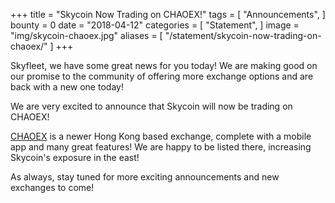 +++
title = "Skycoin Now Trading on CHAOEX!"
tags = [ "Announcements", ]
bounty = 0
date = "2018-04-12"
categories = [ "Statement", ]
image = "img/skycoin-chaoex.jpg"
aliases = [
	"/statement/skycoin-now-trading-on-chaoex/"
]
+++

Skyfleet, we have some great news for you today! We are making good on our promise to the community of offering more exchange options and are back with a new one today!

We are very excited to announce that Skycoin will now be trading on CHAOEX!

[CHAOEX](https://www.chaoex.com/home?local=en-US) is a newer Hong Kong based exchange, complete with a mobile app and many great features! We are happy to be listed there, increasing Skycoin's exposure in the east!

As always, stay tuned for more exciting announcements and new exchanges to come!
